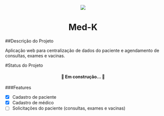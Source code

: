 <p align="center"> <img src="./assets/logo.png"></p>

<h1 align="center">Med-K</h1>

##Descrição do Projeto

<p>Aplicação web para centralização de dados do paciente e agendamento de consultas, exames e vacinas.</p>

#Status do Projeto

<h4 align="center"> 
	🚧 Em construção... 🚧
</h4>

###Features

- [x] Cadastro de paciente
- [x] Cadastro de médico
- [ ] Solicitações do paciente (consultas, exames e vacinas)
